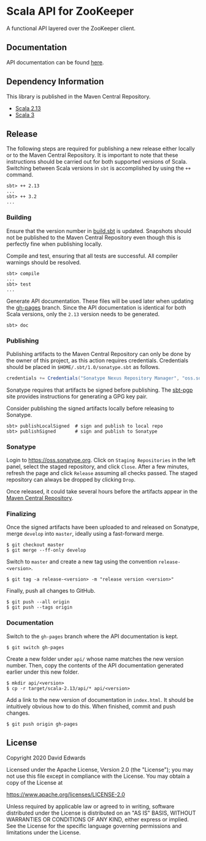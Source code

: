 # Scala API for ZooKeeper

A functional API layered over the ZooKeeper client.

## Documentation

API documentation can be found [here](https://davidedwards.io/zookeeper/api/1.7/com/loopfor/zookeeper/index.html).

## Dependency Information

This library is published in the Maven Central Repository.

* [Scala 2.13](https://repo1.maven.org/maven2/com/loopfor/zookeeper/zookeeper-client_2.13/1.7/)
* [Scala 3](https://repo1.maven.org/maven2/com/loopfor/zookeeper/zookeeper-client_3/1.7/)

## Release

The following steps are required for publishing a new release either locally or to the Maven Central Repository. It is important to note that these instructions should be carried out for both supported versions of Scala. Switching between Scala versions in `sbt` is accomplished by using the `++` command.

```shell
sbt> ++ 2.13
...
sbt> ++ 3.2
...
```

### Building

Ensure that the version number in [build.sbt](build.sbt) is updated. Snapshots should not be published to the Maven Central Repository even though this is perfectly fine when publishing locally.

Compile and test, ensuring that all tests are successful. All compiler warnings should be resolved.

```shell
sbt> compile
...
sbt> test
...
```

Generate API documentation. These files will be used later when updating the [gh-pages](https://github.com/davidledwards/zookeeper/tree/gh-pages) branch. Since the API documentation is identical for both Scala versions, only the `2.13` version needs to be generated.

```shell
sbt> doc
```

### Publishing

Publishing artifacts to the Maven Central Repository can only be done by the owner of this project, as this action requires credentials. Credentials should be placed in `$HOME/.sbt/1.0/sonatype.sbt` as follows.

```scala
credentials += Credentials("Sonatype Nexus Repository Manager", "oss.sonatype.org", "<user>", "<password>")
```

Sonatype requires that artifacts be signed before publishing. The [sbt-pgp](https://github.com/sbt/sbt-pgp) site provides instructions for generating a GPG key pair.

Consider publishing the signed artifacts locally before releasing to Sonatype.

```shell
sbt> publishLocalSigned  # sign and publish to local repo
sbt> publishSigned       # sign and publish to Sonatype
```

### Sonatype

Login to <https://oss.sonatype.org>. Click on `Staging Repositories` in the left panel, select the staged repository, and click `Close`. After a few minutes, refresh the page and click `Release` assuming all checks passed. The staged repository can always be dropped by clicking `Drop`.

Once released, it could take several hours before the artifacts appear in the [Maven Central Repository](https://central.sonatype.com).

### Finalizing

Once the signed artifacts have been uploaded to and released on Sonatype, merge `develop` into `master`, ideally using a fast-forward merge.

```shell
$ git checkout master
$ git merge --ff-only develop
```

Switch to `master` and create a new tag using the convention `release-<version>`.

```shell
$ git tag -a release-<version> -m "release version <version>"
```

Finally, push all changes to GitHub.

```shell
$ git push --all origin
$ git push --tags origin
```

### Documentation

Switch to the `gh-pages` branch where the API documentation is kept.

```shell
$ git switch gh-pages
```

Create a new folder under `api/` whose name matches the new version number. Then, copy the contents of the API documentation generated earlier under this new folder.

```shell
$ mkdir api/<version>
$ cp -r target/scala-2.13/api/* api/<version>
```

Add a link to the new version of documentation in `index.html`. It should be intuitively obvious how to do this. When finished, commit and push changes.

```shell
$ git push origin gh-pages
```



## License

Copyright 2020 David Edwards

Licensed under the Apache License, Version 2.0 (the "License");
you may not use this file except in compliance with the License.
You may obtain a copy of the License at

<https://www.apache.org/licenses/LICENSE-2.0>

Unless required by applicable law or agreed to in writing, software
distributed under the License is distributed on an "AS IS" BASIS,
WITHOUT WARRANTIES OR CONDITIONS OF ANY KIND, either express or implied.
See the License for the specific language governing permissions and
limitations under the License.
